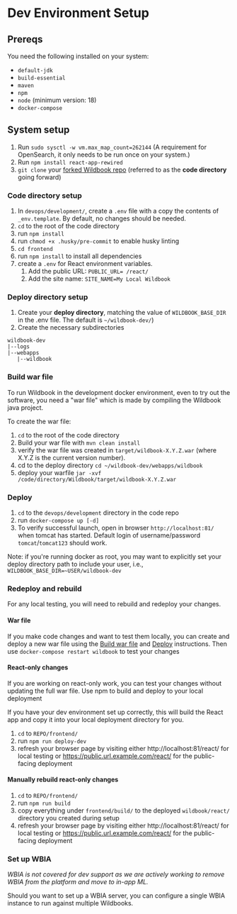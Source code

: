 # Dev Environment Setup

## Prereqs
You need the following installed on your system:
* `default-jdk`
* `build-essential`
* `maven`
* `npm`
* `node` (minimum version: 18)
* `docker-compose`

## System setup
1. Run `sudo sysctl -w vm.max_map_count=262144` (A requirement for OpenSearch, it only needs to be run once on your system.)
1. Run `npm install react-app-rewired`
1. `git clone` your [forked Wildbook repo](pr-workflow.md#fork-wildbook) (referred to as the **code directory** going forward)

### Code directory setup
1. In `devops/development/`, create a `.env` file with a copy the contents of `_env.template`. By default, no changes should be needed.
1. `cd` to the root of the code directory
1. run `npm install`
1. run `chmod +x .husky/pre-commit` to enable husky linting
1. `cd frontend`
1. run `npm install` to install all dependencies
1. create a `.env` for React environment variables.
    1. Add the public URL: `PUBLIC_URL= /react/`
    1. Add the site name: `SITE_NAME=My Local Wildbook`

### Deploy directory setup
1. Create your **deploy directory**, matching the value of `WILDBOOK_BASE_DIR` in the .env file. The default is `~/wildbook-dev/`)
1. Create the necessary subdirectories
```{code-block}
wildbook-dev
|--logs
|--webapps
   |--wildbook
```

### Build war file
To run Wildbook in the development docker environment, even to try out the software, you need a "war file" which is made by compiling the Wildbook java project.

To create the war file:
1. `cd` to the root of the code directory
1. Build your war file with `mvn clean install`
1. verify the war file was created in `target/wildbook-X.Y.Z.war` (where X.Y.Z is the current version number).
1. cd to the deploy directory `cd ~/wildbook-dev/webapps/wildbook` 
1. deploy your warfile `jar -xvf /code/directory/Wildbook/target/wildbook-X.Y.Z.war`

### Deploy
1. `cd` to the `devops/development` directory in the code repo
1. run `docker-compose up [-d]`
1. To verify successful launch, open in browser `http://localhost:81/` when tomcat has started. Default login of username/password `tomcat`/`tomcat123` should work.

Note: if you're running docker as root, you may want to explicitly set your deploy directory path to include your user, i.e., `WILDBOOK_BASE_DIR=~USER/wildbook-dev`

### Redeploy and rebuild
For any local testing, you will need to rebuild and redeploy your changes.

#### War file

If you make code changes and want to test them locally, you can create and deploy a new war file using the [Build war file](#build-war-file) and [Deploy](#deploy) instructions. Then use `docker-compose restart wildbook` to test your changes

#### React-only changes

If you are working on react-only work, you can test your changes without updating the full war file.
Use npm to build and deploy to your local deployment

If you have your dev environment set up correctly, this will build the React app and copy it into your local deployment directory for you.

1. `cd` to `REPO/frontend/`
1. run `npm run deploy-dev`
1. refresh your browser page by visiting either http://localhost:81/react/ for local testing or https://public.url.example.com/react/ for the public-facing deployment

#### Manually rebuild react-only changes

1. `cd` to `REPO/frontend/`
1. run `npm run build`
1. copy everything under `frontend/build/` to the deployed `wildbook/react/` directory you created during setup
1. refresh your browser page by visiting either http://localhost:81/react/ for local testing or https://public.url.example.com/react/ for the public-facing deployment

### Set up WBIA
_WBIA is not covered for dev support as we are actively working to remove WBIA from the platform and move to in-app ML._

Should you want to set up a WBIA server, you can configure a single WBIA instance to run against multiple Wildbooks.
